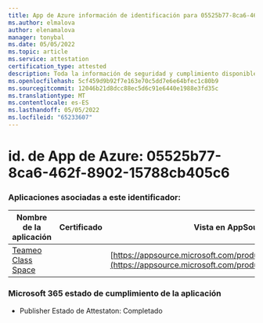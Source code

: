 ```yaml
---
title: App de Azure información de identificación para 05525b77-8ca6-462f-8902-15788cb405c6
ms.author: elmalova
author: elenamalova
manager: tonybal
ms.date: 05/05/2022
ms.topic: article
ms.service: attestation
certification_type: attested
description: Toda la información de seguridad y cumplimiento disponible para 05525b77-8ca6-462f-8902-15788cb405c6.
ms.openlocfilehash: 5cf459d9b92f7e163e70c5dd7e6e64bfec1c80b9
ms.sourcegitcommit: 12046b21d8dcc88ec5d6c91e6440e1988e3fd35c
ms.translationtype: MT
ms.contentlocale: es-ES
ms.lasthandoff: 05/05/2022
ms.locfileid: "65233607"
---
```

# <a name="azure-app-id-05525b77-8ca6-462f-8902-15788cb405c6"></a>id. de App de Azure: 05525b77-8ca6-462f-8902-15788cb405c6


### <a name="apps-associated-with-this-id"></a>Aplicaciones asociadas a este identificador:
| **Nombre de la aplicación** | **Certificado** | **Vista en AppSource** |
|--------------|---------------|-----------------------|
| [Teameo Class Space](../forward/WA200003630.md) |  | [https://appsource.microsoft.com/product/office/WA200003630](https://appsource.microsoft.com/product/office/WA200003630) |

### <a name="microsoft-365-app-compliance-status"></a>Microsoft 365 estado de cumplimiento de la aplicación
- Publisher Estado de Attestaton: Completado
